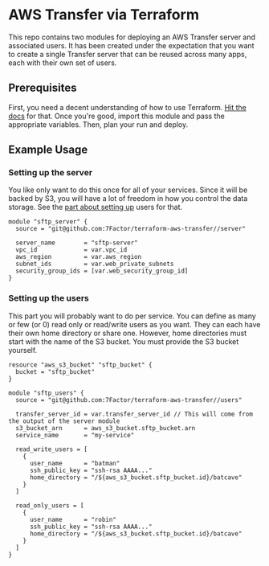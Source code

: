 # AWS Transfer via Terraform

This repo contains two modules for deploying an AWS Transfer server and associated users. It has been created under the
expectation that you want to create a single Transfer server that can be reused across many apps, each with their own
set of users.

## Prerequisites

First, you need a decent understanding of how to use Terraform. 
[Hit the docs](https://www.terraform.io/intro/index.html) for that. Once you're good, import this module and pass the
appropriate variables. Then, plan your run and deploy.

## Example Usage

### Setting up the server

You like only want to do this once for all of your services. Since it will be backed by S3, you will have a lot of
freedom in how you control the data storage. See the [part about setting up](#setting-up-the-users) users for that.

```hcl
module "sftp_server" {
  source = "git@github.com:7Factor/terraform-aws-transfer//server"

  server_name        = "sftp-server"
  vpc_id             = var.vpc_id
  aws_region         = var.aws_region
  subnet_ids         = var.web_private_subnets
  security_group_ids = [var.web_security_group_id]
}
```

### Setting up the users

This part you will probably want to do per service. You can define as many or few (or 0) read only or read/write users
as you want. They can each have their own home directory or share one. However, home directories must start with the
name of the S3 bucket. You must provide the S3 bucket yourself.

```hcl
resource "aws_s3_bucket" "sftp_bucket" {
  bucket = "sftp_bucket"
}

module "sftp_users" {
  source = "git@github.com:7Factor/terraform-aws-transfer//users"

  transfer_server_id = var.transfer_server_id // This will come from the output of the server module
  s3_bucket_arn      = aws_s3_bucket.sftp_bucket.arn
  service_name       = "my-service"

  read_write_users = [
    {
      user_name      = "batman"
      ssh_public_key = "ssh-rsa AAAA..."
      home_directory = "/${aws_s3_bucket.sftp_bucket.id}/batcave"
    }
  ]

  read_only_users = [
    {
      user_name      = "robin"
      ssh_public_key = "ssh-rsa AAAA..."
      home_directory = "/${aws_s3_bucket.sftp_bucket.id}/batcave"
    }
  ]
}
```

